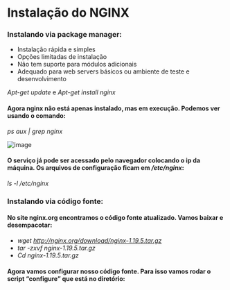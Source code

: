 # Instalação do NGINX

### Instalando via package manager:
- Instalação rápida e simples
- Opções limitadas de instalação
- Não tem suporte para módulos adicionais
- Adequado para web servers básicos ou ambiente de teste e desenvolvimento

*Apt-get update* e 
*Apt-get install nginx*

#### Agora nginx não está apenas instalado, mas em execução. Podemos ver usando o comando:

*ps aux | grep nginx*

![image](https://user-images.githubusercontent.com/42981890/101866969-eaf4ba80-3b58-11eb-9049-d274075788ff.png)

#### O serviço já pode ser acessado pelo navegador colocando o ip da máquina. Os arquivos de configuração ficam em */etc/nginx*:
*ls -l /etc/nginx*

### Instalando via código fonte:

#### No site nginx.org encontramos o código fonte atualizado. Vamos baixar e desempacotar:

- *wget http://nginx.org/download/nginx-1.19.5.tar.gz*
- *tar -zxvf nginx-1.19.5.tar.gz*
- *Cd nginx-1.19.5.tar.gz*

#### Agora vamos configurar nosso código fonte. Para isso vamos rodar o script “configure” que está no diretório:





